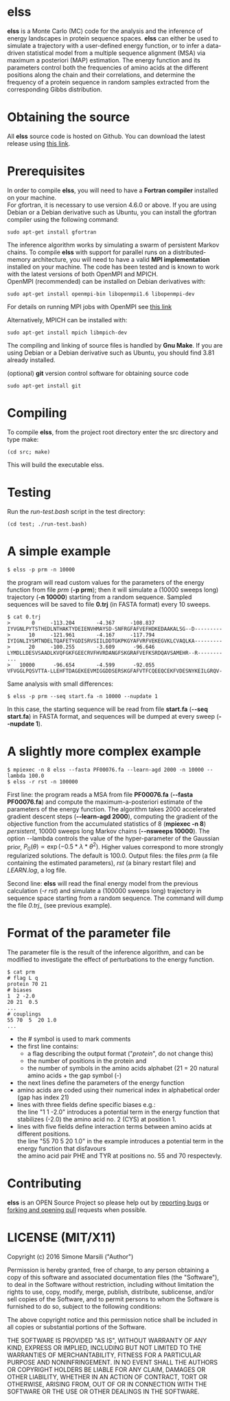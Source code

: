 # elss

**elss** is a Monte Carlo (MC) code for the analysis and the inference of energy landscapes in protein sequence spaces. 
**elss** can either be used to simulate a trajectory with a user-defined energy function, or to infer a data-driven statistical model from a multiple sequence alignment (MSA) 
via maximum a posteriori (MAP) estimation. The energy function and its parameters control both the frequencies of amino acids 
at the different positions along the chain and their correlations, and determine the frequency of a protein sequence in random samples extracted from the corresponding Gibbs distribution. 

# Obtaining the source

All **elss** source code is hosted on Github. 
You can download the latest release using [this link](https://github.com/simomarsili/elss/archive/0.1.0.tar.gz). 

# Prerequisites

In order to compile **elss**, you will need to have a **Fortran compiler** installed on your machine.   
For gfortran, it is necessary to use version 4.6.0 or above.
If you are using Debian or a Debian derivative such as Ubuntu, you can install the gfortran compiler using the following command:

    sudo apt-get install gfortran

The inference algorithm works by simulating a swarm of persistent Markov chains. 
To compile **elss** with support for parallel runs on a distributed-memory architecture, you will need to have a valid **MPI implementation** installed on your machine. 
The code has been tested and is known to work with the latest versions of both OpenMPI and MPICH.   
OpenMPI (recommended) can be installed on Debian derivatives with:

    sudo apt-get install openmpi-bin libopenmpi1.6 libopenmpi-dev

For details on running MPI jobs with OpenMPI see [this link](https://www.open-mpi.org/faq/?category=running)

Alternatively, MPICH can be installed with:

    sudo apt-get install mpich libmpich-dev

The compiling and linking of source files is handled by **Gnu Make**. 
If you are using Debian or a Debian derivative such as Ubuntu, you should find 3.81 already installed. 

(optional) **git** version control software for obtaining source code

    sudo apt-get install git

# Compiling ###

To compile **elss**, from the project root directory enter the src directory and type make:

    (cd src; make) 

This will build the executable elss.

# Testing

Run the _run-test.bash_ script in the test directory: 

    (cd test; ./run-test.bash)

# A simple example

    $ elss -p prm -n 10000 

the program will read custom values for the parameters of the energy function from file _prm_ (**-p prm**); then it will simulate a (10000 sweeps long) trajectory (**-n 10000**) starting from a random sequence. Sampled sequences will be saved to file **0.trj** (in FASTA format) every 10 sweeps. 

    $ cat 0.trj
    >       0     -113.204       -4.367     -108.837
    IYVGNLPYTSTHEDLNTHAKTYDEIENVHMAYSD-SNFRGFAFVEFHDKEDAAKALSG--D---------
    >      10     -121.961       -4.167     -117.794
    IYIGNLIYSMTNDELTQAFETYGDISRVSIILDDTGKPKGYAFVRFVEKEGVKLCVAQLKA---------
    >      20     -100.255       -3.609      -96.646
    LYMDLLDESVSAADLKVQFGKFGEECRVFHVRDANGFSKGRAFVEFKSRDQAVSAMEHR--R--------
    ...
    >   10000      -96.654       -4.599      -92.055
    VFVGGLPQSVTTA-LLEHFTDAGEKEEVMIGGDDSERSKGFAFVTFCQEEQCEKFVDESNYKEILGRQV-
    
Same analysis with small differences: 

    $ elss -p prm --seq start.fa -n 10000 --nupdate 1 
    
In this case, the starting sequence will be read from file **start.fa** (**--seq start.fa**) in FASTA format, and sequences will be dumped at every sweep (**--nupdate 1**). 

# A slightly more complex example

    $ mpiexec -n 8 elss --fasta PF00076.fa --learn-agd 2000 -n 10000 --lambda 100.0
    $ elss -r rst -n 100000

First line: the program reads a MSA from file **PF00076.fa** (**--fasta PF00076.fa**) and compute the maximum-a-posteriori estimate of the parameters of the energy function. The algorithm takes 2000 accelerated gradient descent steps (**--learn-agd 2000**), computing the gradient of the objective function from the accumulated statistics of 8 (**mpiexec -n 8**) _persistent_, 10000 sweeps long Markov chains (**--nsweeps 10000**). 
The option --lambda controls the value of the hyper-parameter of the Gaussian prior, $P_0(\theta) \propto \exp (-0.5 * \lambda * \theta^2)$. Higher values correspond to more strongly regularized solutions. The default is 100.0. 
Output files: the files _prm_ (a file containing the estimated parameters), _rst_ (a binary restart file) and _LEARN.log_, a log file. 

Second line: **elss** will read the final energy model from the previous calculation (_-r rst_) and simulate a (100000 sweeps long) trajectory in sequence space starting from a random sequence. The command will dump the file _0.trj__ (see previous example). 

# Format of the parameter file
The parameter file is the result of the inference algorithm, and can be modified to investigate the effect of perturbations to the energy function. 

    $ cat prm
    # flag L q
    protein 70 21
    # biases
    1  2 -2.0 
    20 21  0.5
    ...
    # couplings
    55 70  5  20 1.0
    ...

- the \# symbol is used to mark comments
- the first line contains: 
    - a flag describing the output format ("_protein_", do not change this)
    - the number of positions in the protein and 
    - the number of symbols in the amino acids alphabet (21 = 20 natural amino acids + the gap symbol (\-)
- the next lines define the parameters of the energy function
- amino acids are coded using their numerical index in alphabetical order (gap has index 21)
- lines with three fields define specific biases e.g.:  
    the line "1 1 -2.0" introduces a potential term in the energy function that stabilizes (-2.0)
    the amino acid no. 2 (CYS) at position 1. 
- lines with five fields define interaction terms between amino acids at different positions.  
    the line "55 70 5 20  1.0" in the example introduces a potential term in the energy function that disfavours    
    the amino acid pair PHE and TYR at positions no. 55 and 70 respectevly. 

# Contributing

**elss** is an OPEN Source Project so please help out by [reporting bugs](http://github.com/simomarsili/elss/issues) or [forking and opening pull](https://github.com/simomarsili/elss) requests when possible.

# LICENSE (MIT/X11)

Copyright (c) 2016 Simone Marsili ("Author")

Permission is hereby granted, free of charge, to any person obtaining a copy of this software and associated documentation files (the "Software"), to deal in the Software without restriction, including without limitation the rights to use, copy, modify, merge, publish, distribute, sublicense, and/or sell copies of the Software, and to permit persons to whom the Software is furnished to do so, subject to the following conditions:

The above copyright notice and this permission notice shall be included in all copies or substantial portions of the Software.

THE SOFTWARE IS PROVIDED "AS IS", WITHOUT WARRANTY OF ANY KIND, EXPRESS OR IMPLIED, INCLUDING BUT NOT LIMITED TO THE WARRANTIES OF MERCHANTABILITY, FITNESS FOR A PARTICULAR PURPOSE AND NONINFRINGEMENT. IN NO EVENT SHALL THE AUTHORS OR COPYRIGHT HOLDERS BE LIABLE FOR ANY CLAIM, DAMAGES OR OTHER LIABILITY, WHETHER IN AN ACTION OF CONTRACT, TORT OR OTHERWISE, ARISING FROM, OUT OF OR IN CONNECTION WITH THE SOFTWARE OR THE USE OR OTHER DEALINGS IN THE SOFTWARE.

